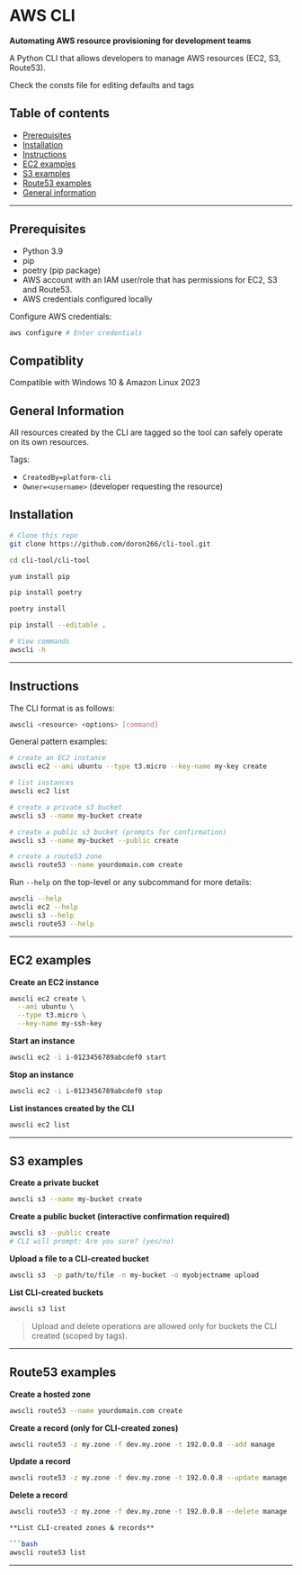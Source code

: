 # AWS CLI

**Automating AWS resource provisioning for development teams**

A Python CLI that allows developers to manage AWS resources (EC2, S3, Route53). 

Check the consts file for editing defaults and tags


## Table of contents

- [Prerequisites](#prerequisites)
- [Installation](#installation)
- [Instructions](#instructions)
- [EC2 examples](#ec2-examples)
- [S3 examples](#s3-examples)
- [Route53 examples](#route53-examples)
- [General information](#general-information)

---

## Prerequisites
- Python 3.9
- pip
- poetry (pip package)
- AWS account with an IAM user/role that has permissions for EC2, S3 and Route53.
- AWS credentials configured locally

Configure AWS credentials:

```bash
aws configure # Enter credentials
```
## Compatiblity
Compatible with Windows 10 & Amazon Linux 2023


## General Information

All resources created by the CLI are tagged so the tool can safely operate on its own resources.

Tags:

- `CreatedBy=platform-cli`
- `Owner=<username>` (developer requesting the resource)


## Installation
```bash
# Clone this repo
git clone https://github.com/doron266/cli-tool.git

cd cli-tool/cli-tool

yum install pip

pip install poetry

poetry install

pip install --editable .

# View commands
awscli -h
```

---

## Instructions

The CLI format is as follows:

```bash
awscli <resource> <options> [command]
```

General pattern examples:

```bash
# create an EC2 instance
awscli ec2 --ami ubuntu --type t3.micro --key-name my-key create

# list instances
awscli ec2 list

# create a private s3 bucket
awscli s3 --name my-bucket create

# create a public s3 bucket (prompts for confirmation)
awscli s3 --name my-bucket --public create

# create a route53 zone
awscli route53 --name yourdomain.com create
```

Run `--help` on the top-level or any subcommand for more details:

```bash
awscli --help
awscli ec2 --help
awscli s3 --help
awscli route53 --help
```

---

## EC2 examples

**Create an EC2 instance**

```bash
awscli ec2 create \
  --ami ubuntu \
  --type t3.micro \
  --key-name my-ssh-key 
```

**Start an instance**

```bash
awscli ec2 -i i-0123456789abcdef0 start
```

**Stop an instance**

```bash
awscli ec2 -i i-0123456789abcdef0 stop
```


**List instances created by the CLI**

```bash
awscli ec2 list
```

---

## S3 examples

**Create a private bucket**

```bash
awscli s3 --name my-bucket create
```

**Create a public bucket (interactive confirmation required)**

```bash
awscli s3 --public create
# CLI will prompt: Are you sure? (yes/no)
```

**Upload a file to a CLI-created bucket**

```bash
awscli s3  -p path/to/file -n my-bucket -o myobjectname upload
```

**List CLI-created buckets**

```bash
awscli s3 list
```

> Upload and delete operations are allowed only for buckets the CLI created (scoped by tags).

---

## Route53 examples

**Create a hosted zone**

```bash
awscli route53 --name yourdomain.com create
```

**Create a record (only for CLI-created zones)**

```bash
awscli route53 -z my.zone -f dev.my.zone -t 192.0.0.8 --add manage
```

**Update a record**

```bash
awscli route53 -z my.zone -f dev.my.zone -t 192.0.0.8 --update manage
```

**Delete a record**

```bash
awscli route53 -z my.zone -f dev.my.zone -t 192.0.0.8 --delete manage

**List CLI-created zones & records**

```bash
awscli route53 list
```

---
